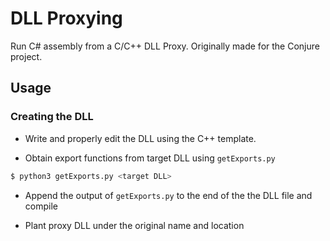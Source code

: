 # DLL Proxying

Run C# assembly from a C/C++ DLL Proxy. Originally made for the Conjure project.

## Usage

### Creating the DLL
 - Write and properly edit the DLL using the C++ template.

 - Obtain export functions from target DLL using ```getExports.py```

```bash 
$ python3 getExports.py <target DLL>
```

 - Append the output of ```getExports.py``` to the end of the the DLL file and compile 

 - Plant proxy DLL under the original name and location
